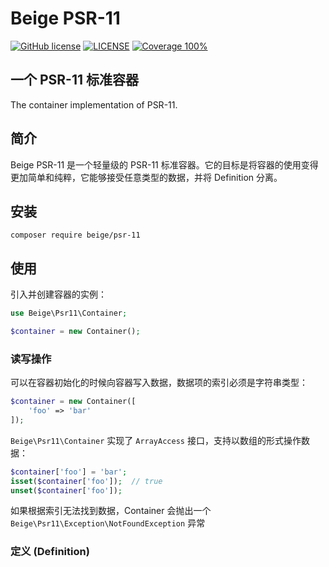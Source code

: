 # Beige PSR-11

[![GitHub license](https://img.shields.io/github/license/alienwow/SnowLeopard.svg)](https://github.com/alienwow/SnowLeopard/blob/master/LICENSE)
[![LICENSE](https://img.shields.io/badge/license-Anti%20996-blue.svg)](https://github.com/996icu/996.ICU/blob/master/LICENSE)
[![Coverage 100%](https://img.shields.io/azure-devops/coverage/swellaby/opensource/25.svg)](https://github.com/speed-sonic/beige-route)

## 一个 PSR-11 标准容器
The container implementation of PSR-11.

## 简介
Beige PSR-11 是一个轻量级的 PSR-11 标准容器。它的目标是将容器的使用变得更加简单和纯粹，它能够接受任意类型的数据，并将 Definition 分离。

## 安装
```
composer require beige/psr-11
```

## 使用
引入并创建容器的实例：
```php
use Beige\Psr11\Container;

$container = new Container();
```

### 读写操作
可以在容器初始化的时候向容器写入数据，数据项的索引必须是字符串类型：
```php
$container = new Container([
    'foo' => 'bar'
]);
```

`Beige\Psr11\Container` 实现了 `ArrayAccess` 接口，支持以数组的形式操作数据：
```php
$container['foo'] = 'bar';
isset($container['foo']);  // true
unset($container['foo']);
```
如果根据索引无法找到数据，Container 会抛出一个 `Beige\Psr11\Exception\NotFoundException` 异常

### 定义 (Definition)
